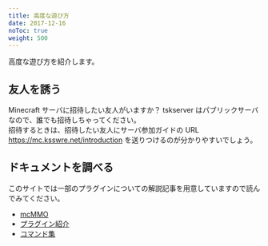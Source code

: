 ```yaml
---
title: 高度な遊び方
date: 2017-12-16
noToc: true
weight: 500
---
```


高度な遊び方を紹介します。

## 友人を誘う
Minecraft サーバに招待したい友人がいますか？
tskserver はパブリックサーバなので、誰でも招待しちゃってください。<br />
招待するときは、招待したい友人にサーバ参加ガイドの URL <https://mc.ksswre.net/introduction> を送りつけるのが分かりやすいでしょう。

## ドキュメントを調べる
このサイトでは一部のプラグインについての解説記事を用意していますので読んでみてください。
  * [mcMMO](/mcMMO)
  * [プラグイン紹介](/plugins)
  * [コマンド集](/commands)

